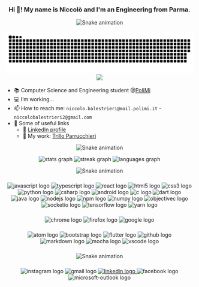 <h3 align="center">Hi 👋! My name is Niccolò and I'm an Engineering from Parma.</h3>

<div align = "center">
  <img src="https://raw.githubusercontent.com/andreasbm/readme/master/assets/lines/fire.png" alt="Snake animation" />
</div>

<br clear="both">
<div align = "center">
  <img src="https://raw.githubusercontent.com/NiccoloBalestrieri/NiccoloBalestrieri/output/github-contribution-grid-snake-dark.svg" alt="Snake animation" />
</div>

<div align="center">
  <img src="https://profile-counter.glitch.me/NiccoloBalestrieri/count.svg?"  />
</div>

<span style="white-space: pre-line"></span>

- :books: Computer Science and Engineering student @[PoliMi](https://www.polimi.it/)
- :computer: I’m working...
- 📫 How to reach me: ```niccolo.balestrieri@mail.polimi.it``` - ```niccolobalestrieri2@gmail.com```
- :link: Some of useful links
  - :eyes: [LinkedIn profile](linkedin.com/in/niccolò-balestrieri-91a386252)
  - 👷 My work: [Trillo Parrucchieri](https://www.trilloparrucchieri.it/)
  
<div align = "center">
  <img src="https://raw.githubusercontent.com/andreasbm/readme/master/assets/lines/fire.png" alt="Snake animation" />
</div>

<span style="white-space: pre-line"></span>

<div align="center">
  <img src="https://github-readme-stats.vercel.app/api?username=NiccoloBalestrieri&hide_title=false&hide_rank=false&show_icons=true&include_all_commits=true&count_private=true&disable_animations=false&theme=dark&locale=en&hide_border=false" height="155" alt="stats graph"  />
  <img src="https://streak-stats.demolab.com?user=NiccoloBalestrieri&locale=en&mode=daily&theme=dark&hide_border=false&border_radius=5" height="155" alt="streak graph"  />
  <img src="https://github-readme-stats.vercel.app/api/top-langs?username=NiccoloBalestrieri&locale=en&hide_title=false&layout=compact&card_width=320&langs_count=5&theme=dark&hide_border=false" height="155" alt="languages graph"  />
</div>

<span style="white-space: pre-line"></span>

<div align = "center">
  <img src="https://raw.githubusercontent.com/andreasbm/readme/master/assets/lines/fire.png" alt="Snake animation" />
</div>


###

<div align="center">
  <img src="https://cdn.jsdelivr.net/gh/devicons/devicon/icons/javascript/javascript-original.svg" height="50" width="64" alt="javascript logo"  />
  <img src="https://cdn.jsdelivr.net/gh/devicons/devicon/icons/typescript/typescript-plain.svg" height="50" width="64" alt="typescript logo"  />
  <img src="https://cdn.jsdelivr.net/gh/devicons/devicon/icons/react/react-original.svg" height="50" width="64" alt="react logo"  />
  <img src="https://cdn.jsdelivr.net/gh/devicons/devicon/icons/html5/html5-original.svg" height="50" width="64" alt="html5 logo"  />
  <img src="https://cdn.jsdelivr.net/gh/devicons/devicon/icons/css3/css3-original.svg" height="50" width="64" alt="css3 logo"  />
  <img src="https://cdn.jsdelivr.net/gh/devicons/devicon/icons/python/python-original.svg" height="50" width="64" alt="python logo"  />
  <img src="https://cdn.jsdelivr.net/gh/devicons/devicon/icons/csharp/csharp-original.svg" height="50" width="64" alt="csharp logo"  />
  <img src="https://cdn.jsdelivr.net/gh/devicons/devicon/icons/android/android-original.svg" height="50" width="64" alt="android logo"  />
  <img src="https://cdn.jsdelivr.net/gh/devicons/devicon/icons/c/c-original.svg" height="50" width="64" alt="c logo"  />
  <img src="https://cdn.jsdelivr.net/gh/devicons/devicon/icons/dart/dart-original.svg" height="50" width="64" alt="dart logo"  />
  <img src="https://cdn.jsdelivr.net/gh/devicons/devicon/icons/java/java-original.svg" height="50" width="64" alt="java logo"  />
  <img src="https://cdn.jsdelivr.net/gh/devicons/devicon/icons/nodejs/nodejs-original.svg" height="50" width="64" alt="nodejs logo"  />
  <img src="https://cdn.jsdelivr.net/gh/devicons/devicon/icons/npm/npm-original-wordmark.svg" height="50" width="64" alt="npm logo"  />
  <img src="https://cdn.jsdelivr.net/gh/devicons/devicon/icons/numpy/numpy-original.svg" height="50" width="64" alt="numpy logo"  />
  <img src="https://cdn.jsdelivr.net/gh/devicons/devicon/icons/objectivec/objectivec-plain.svg" height="50" width="64" alt="objectivec logo"  />
  <img src="https://cdn.jsdelivr.net/gh/devicons/devicon/icons/socketio/socketio-original.svg" height="50" width="64" alt="socketio logo"  />
  <img src="https://cdn.jsdelivr.net/gh/devicons/devicon/icons/tensorflow/tensorflow-original.svg" height="50" width="64" alt="tensorflow logo"  />
  <img src="https://cdn.jsdelivr.net/gh/devicons/devicon/icons/yarn/yarn-original.svg" height="50" width="64" alt="yarn logo"  />
</div>

<span style="white-space: pre-line"></span>

###

<div align="center">
  <img src="https://cdn.jsdelivr.net/gh/devicons/devicon/icons/chrome/chrome-original.svg" height="40" width="52" alt="chrome logo"  />
  <img src="https://cdn.jsdelivr.net/gh/devicons/devicon/icons/firefox/firefox-original.svg" height="40" width="52" alt="firefox logo"  />
  <img src="https://cdn.jsdelivr.net/gh/devicons/devicon/icons/google/google-original.svg" height="40" width="52" alt="google logo"  />
</div>

###

<span style="white-space: pre-line"></span>

<div align="center">
  <img src="https://cdn.jsdelivr.net/gh/devicons/devicon/icons/atom/atom-original.svg" height="40" width="52" alt="atom logo"  />
  <img src="https://cdn.jsdelivr.net/gh/devicons/devicon/icons/bootstrap/bootstrap-original.svg" height="40" width="52" alt="bootstrap logo"  />
  <img src="https://cdn.jsdelivr.net/gh/devicons/devicon/icons/flutter/flutter-original.svg" height="40" width="52" alt="flutter logo"  />
  <img src="https://cdn.jsdelivr.net/gh/devicons/devicon/icons/github/github-original.svg" height="40" width="52" alt="github logo"  />
  <img src="https://cdn.jsdelivr.net/gh/devicons/devicon/icons/markdown/markdown-original.svg" height="40" width="52" alt="markdown logo"  />
  <img src="https://cdn.jsdelivr.net/gh/devicons/devicon/icons/mocha/mocha-plain.svg" height="40" width="52" alt="mocha logo"  />
  <img src="https://cdn.jsdelivr.net/gh/devicons/devicon/icons/vscode/vscode-original.svg" height="40" width="52" alt="vscode logo"  />
</div>

###

<div align = "center">
  <img src="https://raw.githubusercontent.com/andreasbm/readme/master/assets/lines/fire.png" alt="Snake animation" />
</div>

###

<div align="center">
  <img src="https://img.shields.io/static/v1?message=Instagram&logo=instagram&label=&color=E4405F&logoColor=white&labelColor=&style=for-the-badge" height="35" alt="instagram logo"  />
  <img src="https://img.shields.io/static/v1?message=Gmail&logo=gmail&label=&color=D14836&logoColor=white&labelColor=&style=for-the-badge" height="35" alt="gmail logo"  />
  <a href="www.linkedin.com/in/ niccolò-balestrieri-91a386252" target="_blank">
    <img src="https://img.shields.io/static/v1?message=LinkedIn&logo=linkedin&label=&color=0077B5&logoColor=white&labelColor=&style=for-the-badge" height="35" alt="linkedin logo"  />
  </a>
  <img src="https://img.shields.io/static/v1?message=Facebook&logo=facebook&label=&color=1877F2&logoColor=white&labelColor=&style=for-the-badge" height="35" alt="facebook logo"  />
  <img src="https://img.shields.io/static/v1?message=Outlook&logo=microsoft-outlook&label=&color=0078D4&logoColor=white&labelColor=&style=for-the-badge" height="35" alt="microsoft-outlook logo"  />
</div>

###
